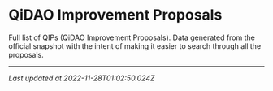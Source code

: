 # QiDAO Improvement Proposals

  Full list of QIPs (QiDAO Improvement Proposals). Data generated from the official snapshot with the intent of making it easier to search through all the proposals.
  
  ---
  *Last updated at 2022-11-28T01:02:50.024Z*